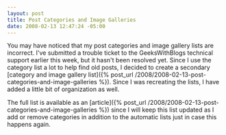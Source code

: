 ```yaml
---
layout: post
title: Post Categories and Image Galleries
date: 2008-02-13 12:47:24 -05:00
---
```


You may have noticed that my post categories and image gallery lists are incorrect. I've submitted a trouble ticket to the GeeksWithBlogs technical support earlier this week, but it hasn't been resolved yet. Since I use the category list a lot to help find old posts, I decided to create a secondary [category and image gallery list]({% post_url /2008/2008-02-13-post-categories-and-image-galleries %}). Since I was recreating the lists, I have added a little bit of organization as well.

The full list is available as an [article]({% post_url /2008/2008-02-13-post-categories-and-image-galleries %}) since I will keep this list updated as I add or remove categories in addition to the automatic lists just in case this happens again.
